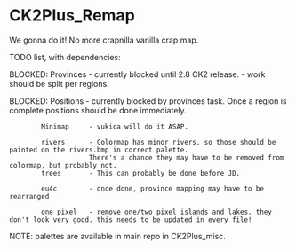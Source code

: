 # CK2Plus_Remap
We gonna do it! No more crapnilla vanilla crap map.

TODO list, with dependencies:


BLOCKED: 	Provinces	- currently blocked until 2.8 CK2 release.
						- work should be split per regions.
          
BLOCKED:	Positions 	- currently blocked by provinces task. Once a region is complete positions should be done immediately.

			Minimap   	- vukica will do it ASAP.

			rivers		- Colormap has minor rivers, so those should be painted on the rivers.bmp in correct palette.
						There's a chance they may have to be removed from colormap, but probably not.
			trees		- This can probably be done before JD.

			eu4c		- once done, province mapping may have to be rearranged
			
			one pixel	- remove one/two pixel islands and lakes. they don't look very good. this needs to be updated in every file!
			

NOTE: palettes are available in main repo in CK2Plus_misc.
